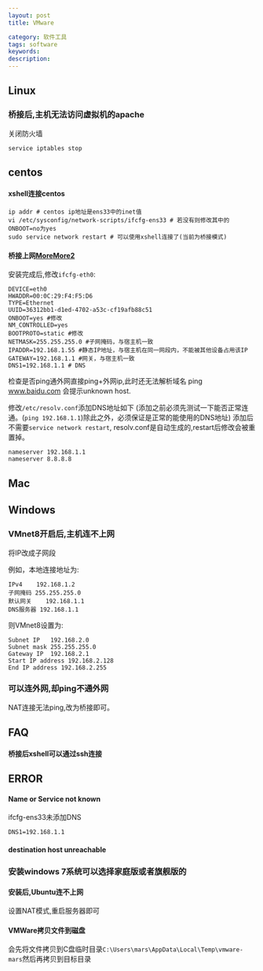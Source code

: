 ```yaml
---
layout: post
title: VMware

category: 软件工具
tags: software
keywords: 
description: 
---
```



## Linux


### 桥接后,主机无法访问虚拟机的apache

关闭防火墙

```
service iptables stop
```

## centos

#### xshell连接centos

```
ip addr # centos ip地址是ens33中的inet值
vi /etc/sysconfig/network-scripts/ifcfg-ens33 # 若没有则修改其中的ONBOOT=no为yes
sudo service network restart # 可以使用xshell连接了(当前为桥接模式)
```

#### 桥接上网[More](https://blog.ttionya.com/article-1159.html)[More2](https://www.jb51.net/LINUXjishu/449129.html)

安装完成后,修改`ifcfg-eth0`:
```
DEVICE=eth0
HWADDR=00:0C:29:F4:F5:D6
TYPE=Ethernet
UUID=36312bb1-d1ed-4702-a53c-cf19afb88c51
ONBOOT=yes #修改
NM_CONTROLLED=yes
BOOTPROTO=static #修改
NETMASK=255.255.255.0 #子网掩码，与宿主机一致
IPADDR=192.168.1.55 #静态IP地址，与宿主机在同一网段内，不能被其他设备占用该IP
GATEWAY=192.168.1.1 #网关，与宿主机一致
DNS1=192.168.1.1 # DNS
```


检查是否ping通外网直接ping+外网ip,此时还无法解析域名
ping www.baidu.com 会提示unknown host.

修改`/etc/resolv.conf`添加DNS地址如下 (添加之前必须先测试一下能否正常连通。(`ping 192.168.1.1`)除此之外，必须保证是正常的能使用的DNS地址)
添加后不需要`service network restart`, resolv.conf是自动生成的,restart后修改会被重置掉。

```
nameserver 192.168.1.1
nameserver 8.8.8.8
```

## Mac
## Windows

### VMnet8开启后,主机连不上网

将IP改成子网段

例如，本地连接地址为:

```
IPv4 	192.168.1.2
子网掩码 255.255.255.0
默认网关	192.168.1.1
DNS服务器 192.168.1.1
```

则VMnet8设置为:

```
Subnet IP	192.168.2.0
Subnet mask	255.255.255.0
Gateway IP	192.168.2.1
Start IP address 192.168.2.128
End IP address 192.168.2.255
```

### 可以连外网,却ping不通外网

NAT连接无法ping,改为桥接即可。

## FAQ

#### 桥接后xshell可以通过ssh连接

## ERROR

#### Name or Service not known

ifcfg-ens33未添加DNS

```
DNS1=192.168.1.1
```

#### destination host unreachable

### 安装windows 7系统可以选择家庭版或者旗舰版的

#### 安装后,Ubuntu连不上网

设置NAT模式,重启服务器即可

#### VMWare拷贝文件到磁盘

会先将文件拷贝到C盘临时目录`C:\Users\mars\AppData\Local\Temp\vmware-mars`然后再拷贝到目标目录